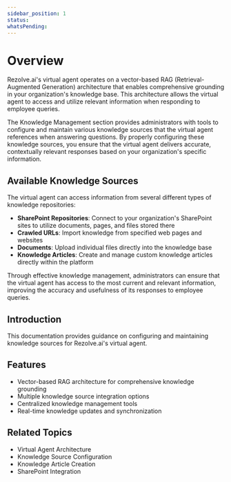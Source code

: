 ```yaml
---
sidebar_position: 1
status: 
whatsPending: 
---
```


# Overview

Rezolve.ai's virtual agent operates on a vector-based RAG (Retrieval-Augmented Generation) architecture that enables comprehensive grounding in your organization's knowledge base. This architecture allows the virtual agent to access and utilize relevant information when responding to employee queries.

The Knowledge Management section provides administrators with tools to configure and maintain various knowledge sources that the virtual agent references when answering questions. By properly configuring these knowledge sources, you ensure that the virtual agent delivers accurate, contextually relevant responses based on your organization's specific information.

## Available Knowledge Sources

The virtual agent can access information from several different types of knowledge repositories:

- **SharePoint Repositories**: Connect to your organization's SharePoint sites to utilize documents, pages, and files stored there
- **Crawled URLs**: Import knowledge from specified web pages and websites
- **Documents**: Upload individual files directly into the knowledge base
- **Knowledge Articles**: Create and manage custom knowledge articles directly within the platform

Through effective knowledge management, administrators can ensure that the virtual agent has access to the most current and relevant information, improving the accuracy and usefulness of its responses to employee queries.

## Introduction

This documentation provides guidance on configuring and maintaining knowledge sources for Rezolve.ai's virtual agent.

## Features

- Vector-based RAG architecture for comprehensive knowledge grounding
- Multiple knowledge source integration options
- Centralized knowledge management tools
- Real-time knowledge updates and synchronization


## Related Topics

- Virtual Agent Architecture
- Knowledge Source Configuration
- Knowledge Article Creation
- SharePoint Integration


